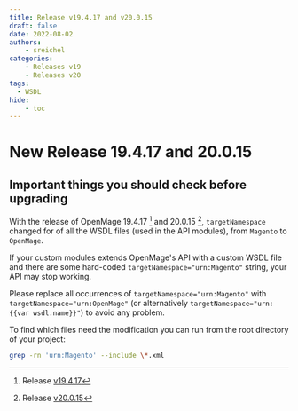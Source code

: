 ```yaml
---
title: Release v19.4.17 and v20.0.15
draft: false
date: 2022-08-02
authors:
    - sreichel
categories:
    - Releases v19
    - Releases v20
tags:
  - WSDL
hide:
    - toc
---
```


# New Release 19.4.17 and 20.0.15

## Important things you should check before upgrading

With the release of OpenMage 19.4.17 [^1] and 20.0.15 [^2], `targetNamespace` changed for of all the WSDL files (used in the API modules), from `Magento` to `OpenMage`.

<!-- more -->

If your custom modules extends OpenMage's API with a custom WSDL file and there are some hard-coded `targetNamespace="urn:Magento"` string, your API may stop working.

Please replace all occurrences of `targetNamespace="urn:Magento"` with `targetNamespace="urn:OpenMage"` (or alternatively `targetNamespace="urn:{{var wsdl.name}}"`) to avoid any problem.

To find which files need the modification you can run from the root directory of your project:

``` bash
grep -rn 'urn:Magento' --include \*.xml
```

[^1]: Release [v19.4.17](https://github.com/OpenMage/magento-lts/releases/tag/v19.4.17)
[^2]: Release [v20.0.15](https://github.com/OpenMage/magento-lts/releases/tag/v20.0.15)
